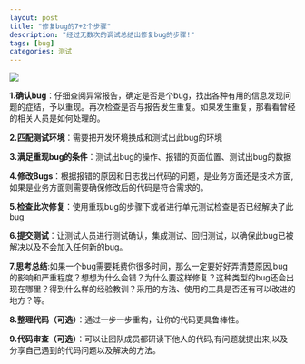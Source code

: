 ```yaml
---
layout: post
title: "修复bug的7+2个步骤"
description: "经过无数次的调试总结出修复bug的步骤!"
tags: [bug]
categories: 测试
---
```


![](/blog/images/posts_imgs/201610250101.jpg)

**1.确认bug**：仔细查阅异常报告，确定是否是个bug，找出各种有用的信息发现问题的症结，予以重现。再次检查是否与报告发生重复。如果发生重复，那看看曾经的相关人员是如何处理的。

**2.匹配测试环境**：需要把开发环境换成和测试出此bug的环境

**3.满足重现bug的条件**：测试出bug的操作、报错的页面位置、测试出bug的数据

**4.修改Bugs**：根据报错的原因和日志找出代码的问题，是业务方面还是技术方面,如果是业务方面则需要确保修改后的代码是符合需求的。

**5.检查此次修复**：使用重现bug的步骤下或者进行单元测试检查是否已经解决了此bug

**6.提交测试**：让测试人员进行测试确认，集成测试、回归测试，以确保此bug已被解决以及不会加入任何新的bug。

**7.思考总结**:如果一个bug需要耗费你很多时间，那么一定要好好弄清楚原因,bug的影响和严重程度？想想为什么会错？为什么要这样修复？这种类型的bug还会出现在哪里？得到什么样的经验教训？采用的方法、使用的工具是否还有可以改进的地方？等。

**8.整理代码（可选）**：通过一步一步重构，让你的代码更具鲁棒性。

**9.代码审查（可选）**：可以让团队成员都研读下他人的代码,有问题就提出来,以及分享自己遇到的代码问题以及解决的方法。


